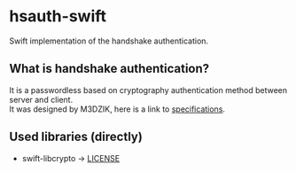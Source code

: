 # hsauth-swift
Swift implementation of the handshake authentication.
                    
## What is handshake authentication?
It is a passwordless based on cryptography authentication method between server and client.<br>
It was designed by M3DZIK, here is a link to [specifications](https://github.com/M3DZIK/hsauth).

## Used libraries (directly)
- swift-libcrypto -> [LICENSE](https://github.com/M3DZIK/swift-libcrypto/blob/main/LICENSE)
